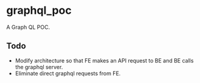 # graphql_poc

A Graph QL POC.

## Todo
- Modify architecture so that FE makes an API request to BE and BE calls the graphql server.
- Eliminate direct graphql requests from FE.
